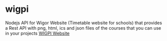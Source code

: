 # wigpi
Nodejs API for Wigor Website (Timetable website for schools) that provides a Rest API with png, html, ics and json files of the courses that you can use in your projects
[WIGPI Website](https://wigpi.flusin.fr)
